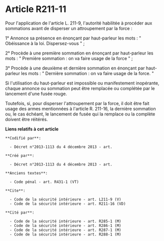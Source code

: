 # Article R211-11

Pour l'application de l'article L. 211-9, l'autorité habilitée à procéder aux sommations avant de disperser un attroupement
par la force : 

1° Annonce sa présence en énonçant par haut-parleur les mots : " Obéissance à la loi. Dispersez-vous " ; 

2° Procède à une première sommation en énonçant par haut-parleur les mots : " Première sommation : on va faire usage de la
force " ; 

3° Procède à une deuxième et dernière sommation en énonçant par haut-parleur les mots : " Dernière sommation : on va faire
usage de la force. " 

Si l'utilisation du haut-parleur est impossible ou manifestement inopérante, chaque annonce ou sommation peut être remplacée
ou complétée par le lancement d'une fusée rouge. 

Toutefois, si, pour disperser l'attroupement par la force, il doit être fait usage des armes mentionnées à l'article R.
211-16, la dernière sommation ou, le cas échéant, le lancement de fusée qui la remplace ou la complète doivent être réitérés.

**Liens relatifs à cet article**

	**Codifié par**:

	  - Décret n°2013-1113 du 4 décembre 2013 - art.

	**Créé par**:

	  - Décret n°2013-1113 du 4 décembre 2013 - art.

	**Anciens textes**:

	  - Code pénal - art. R431-1 (VT)

	**Cite**:

	  - Code de la sécurité intérieure - art. L211-9 (V)
	  - Code de la sécurité intérieure - art. R211-16 (VD)

	**Cité par**:

	  - Code de la sécurité intérieure - art. R285-1 (M)
	  - Code de la sécurité intérieure - art. R286-1 (M)
	  - Code de la sécurité intérieure - art. R287-1 (M)
	  - Code de la sécurité intérieure - art. R288-1 (M)
